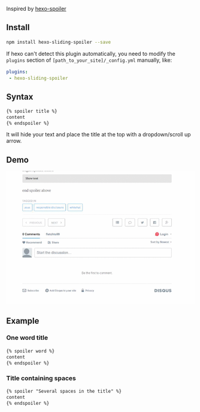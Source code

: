 Inspired by [hexo-spoiler](https://github.com/unnamed42/hexo-spoiler)

## Install

```bash
npm install hexo-sliding-spoiler --save
```

If hexo can't detect this plugin automatically, you need to modify the `plugins` section of `[path_to_your_site]/_config.yml` manually, like:

```yaml
plugins:
 - hexo-sliding-spoiler
```

## Syntax

```plain
{% spoiler title %}
content
{% endspoiler %}
```

It will hide your text and place the title at the top with a dropdown/scroll up arrow.

## Demo

![ ](img/example.gif)

## Example

### One word title

```plain
{% spoiler word %}
content
{% endspoiler %}
```

### Title containing spaces


```plain
{% spoiler "Several spaces in the title" %}
content
{% endspoiler %}
```
